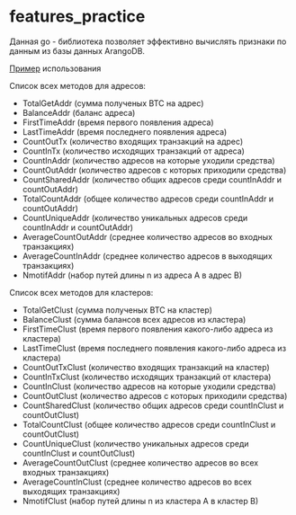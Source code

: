 # features_practice

Данная go - библиотека позволяет эффективно вычислять признаки по данным из базы данных ArangoDB.

[Пример](main/main.go) использования


Список всех методов для адресов:
- TotalGetAddr (сумма полученых BTC на адрес)
- BalanceAddr (баланс адреса)
- FirstTimeAddr (время первого появления адреса)
- LastTimeAddr (время последнего появления адреса)
- CountOutTx (количество входящих транзакций на адрес)
- CountInTx (количество исходящих транзакций от адреса)
- CountInAddr (количество адресов на которые уходили средства)
- CountOutAddr (количество адресов с которых приходили средства)
- CountSharedAddr (количество общих адресов среди countInAddr и countOutAddr)
- TotalCountAddr (общее количество адресов среди countInAddr и countOutAddr)
- CountUniqueAddr (количество уникальных адресов среди countInAddr и countOutAddr)
- AverageCountOutAddr (среднее количество адресов во входных транзакциях)
- AverageCountInAddr (среднее количество адресов в выходящих транзакциях)
- NmotifAddr (набор путей длины n из адреса A в адрес B)


Список всех методов для кластеров:
- TotalGetClust (сумма полученых BTC на кластер)
- BalanceClust (сумма балансов всех адресов из кластера)
- FirstTimeClust (время первого появления какого-либо адреса из кластера)
- LastTimeClust (время последнего появления какого-либо адреса из кластера)
- CountOutTxClust (количество входящих транзакций на кластер)
- CountInTxClust (количество исходящих транзакций от кластера)
- CountInClust (количество адресов на которые уходили средства)
- CountOutClust (количество адресов с которых приходили средства)
- CountSharedClust (количество общих адресов среди countInClust и countOutClust)
- TotalCountClust (общее количество адресов среди countInClust и countOutClust)
- CountUniqueClust (количество уникальных адресов среди countInClust и countOutClust)
- AverageCountOutClust (среднее количество адресов во всех входных транзакциях)
- AverageCountInClust (среднее количество адресов во всех выходящих транзакциях)
- NmotifClust (набор путей длины n из кластера A в кластер B)
